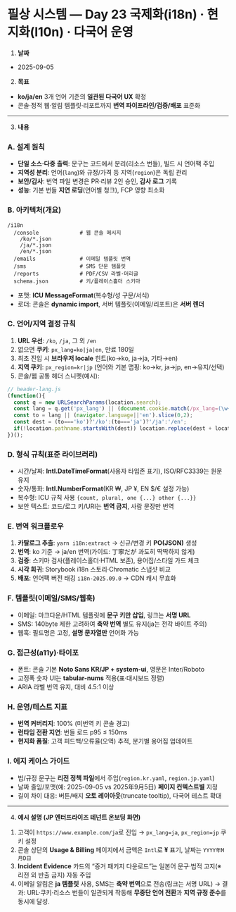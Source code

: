 # 필상 시스템 — Day 23 국제화(i18n) · 현지화(l10n) · 다국어 운영

1. **날짜**

* 2025-09-05

2. **목표**

* **ko/ja/en** 3개 언어 기준의 **일관된 다국어 UX** 확정
* 콘솔·정적 웹·알림 템플릿·리포트까지 **번역 파이프라인/검증/배포** 표준화

---

3. **내용**

### A. 설계 원칙

* **단일 소스·다중 출력**: 문구는 코드에서 분리(리소스 번들), 빌드 시 언어팩 주입
* **지역성 분리**: 언어(`lang`)와 규정/가격 등 지역(`region`)은 독립 관리
* **보안/감사**: 번역 파일 변경은 PR·리뷰 2인 승인, **감사 로그** 기록
* **성능**: 기본 번들 **지연 로딩**(언어별 청크), FCP 영향 최소화

### B. 아키텍처(개요)

```
/i18n
  /console             # 웹 콘솔 메시지
    /ko/*.json
    /ja/*.json
    /en/*.json
  /emails              # 이메일 템플릿 번역
  /sms                 # SMS 단문 템플릿
  /reports             # PDF/CSV 라벨·머리글
  schema.json          # 키/플레이스홀더 스키마
```

* 포맷: **ICU MessageFormat**(복수형/성 구문/서식)
* 로더: 콘솔은 **dynamic import**, 서버 템플릿(이메일/리포트)은 **서버 렌더**

### C. 언어/지역 결정 규칙

1. **URL 우선**: `/ko`, `/ja`, 그 외 `/en`
2. 없으면 **쿠키**: `px_lang=ko|ja|en`, 만료 180일
3. 최초 진입 시 **브라우저 locale** 힌트(ko→ko, ja→ja, 기타→en)
4. **지역 쿠키**: `px_region=kr|jp` (언어와 기본 맵핑: ko→kr, ja→jp, en→유지/선택)
5. 콘솔/웹 공통 헤더 스니펫(예시):

```javascript
// header-lang.js
(function(){
  const q = new URLSearchParams(location.search);
  const lang = q.get('px_lang') || (document.cookie.match(/px_lang=(\w+)/)||[])[1];
  const to = lang || (navigator.language||'en').slice(0,2);
  const dest = (to==='ko')?'/ko':(to==='ja')?'/ja':'/en';
  if(!location.pathname.startsWith(dest)) location.replace(dest + location.pathname + location.search);
})();
```

### D. 형식 규칙(표준 라이브러리)

* 시간/날짜: **Intl.DateTimeFormat**(사용자 타임존 표기), ISO/RFC3339는 원문 유지
* 숫자/통화: **Intl.NumberFormat**(KR ₩, JP ¥, EN $/€ 설정 가능)
* 복수형: ICU 규칙 사용 `{count, plural, one {...} other {...}}`
* 보안 텍스트: 코드/로그 키/URI는 **번역 금지**, 사람 문장만 번역

### E. 번역 워크플로우

1. **카탈로그 추출**: `yarn i18n:extract` → 신규/변경 키 **PO(JSON)** 생성
2. **번역**: ko 기준 → ja/en 번역(가이드: 丁寧だが 과도히 딱딱하지 않게)
3. **검증**: 스키마 검사(플레이스홀더·HTML 보존), 용어집/스타일 가드 체크
4. **시각 회귀**: Storybook i18n 스토리·Chromatic 스냅샷 비교
5. **배포**: 언어팩 버전 태깅 `i18n-2025.09.0` → CDN 캐시 무효화

### F. 템플릿(이메일/SMS/웹훅)

* 이메일: 마크다운/HTML 템플릿에 **문구 키만 삽입**, 링크는 **서명 URL**
* SMS: 140byte 제한 고려하여 **축약 번역** 별도 유지(ja는 전각 바이트 주의)
* 웹훅: 필드명은 고정, **설명 문자열만** 언어화 가능

### G. 접근성(a11y)·타이포

* 폰트: 콘솔 기본 **Noto Sans KR/JP + system-ui**, 영문은 Inter/Roboto
* 고정폭 숫자 UI는 **tabular-nums** 적용(표·대시보드 정렬)
* ARIA 라벨 번역 유지, 대비 4.5:1 이상

### H. 운영/테스트 지표

* **번역 커버리지**: 100% (미번역 키 콘솔 경고)
* **런타임 전환 지연**: 번들 로드 p95 ≤ 150ms
* **현지화 품질**: 고객 피드백/오류율(오역) 추적, 분기별 용어집 업데이트

### I. 에지 케이스 가이드

* 법/규정 문구는 **리전 정책 파일**에서 주입(`region.kr.yaml`, `region.jp.yaml`)
* 날짜 줄임/포맷(예: 2025-09-05 vs 2025年9月5日) **페이지 컨텍스트별** 지정
* 길이 차이 대응: 버튼/배지 **오토 레이아웃**(truncate·tooltip), 다국어 테스트 확대

---

4. **예시 설명 (JP 엔터프라이즈 테넌트 온보딩 화면)**

1) 고객이 `https://www.example.com/ja`로 진입 → `px_lang=ja`, `px_region=jp` 쿠키 설정
2) 콘솔 상단의 **Usage & Billing** 페이지에서 금액은 `Intl`로 **¥** 표기, 날짜는 `YYYY年M月D日`
3) **Incident Evidence** 카드의 “증거 패키지 다운로드”는 일본어 문구·법적 고지(※ 리전 외 반출 금지) 자동 주입
4) 이메일 알림은 **ja 템플릿** 사용, SMS는 **축약 번역**으로 전송(링크는 서명 URL)
   → 결과: URL·쿠키·리소스 번들이 일관되게 작동해 **무중단 언어 전환**과 **지역 규정 준수**를 동시에 달성.

